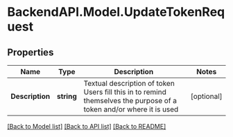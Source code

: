 # BackendAPI.Model.UpdateTokenRequest

## Properties

Name | Type | Description | Notes
------------ | ------------- | ------------- | -------------
**Description** | **string** | Textual description of token Users fill this in to remind themselves the purpose of a token and/or where it is used | [optional] 

[[Back to Model list]](../README.md#documentation-for-models) [[Back to API list]](../README.md#documentation-for-api-endpoints) [[Back to README]](../README.md)

